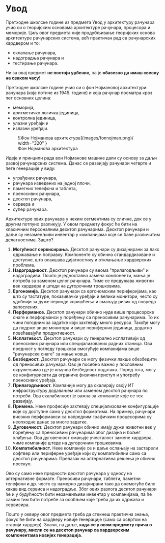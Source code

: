 # Увод

Претходне школске године из предмета Увод у архитектуру рачунара учио си о
теоријским основама архитектуре рачунара, процесора и меморије. Циљ овог
предмета није продубљивање теоријских основа архитектуре рачунарских система,
већ практичан рад са рачунарских хардвером и то:

- склапање рачунара,
- надоградња рачунара и
- тестирање рачунара.

Ни за овај предмет **не постоји уџбеник**, па је **обавезно да имаш свеску на
сваком часу**!

Претходне школске године учио си о фон Нојмановој архитектури рачунара (која
потиче из 1945. године) и која рачунар посматра кроз пет основних целина:

- меморија,
- аритметичко логичка јединица,
- контролна јединица,
- улазни уређаји и
- излазни уређаји.

<figure markdown>
  ![Фон Нојманова архитектура](images/fonnojman.png){ width="320" }
  <figcaption>Фон Нојманова архитектура</figcaption>
</figure>

Идеје и принципи рада вон Нојманове машине дали су основу за даљи развој
рачунарских система. Данас се развијају рачунари четврте и пете генерације у
виду:

- уграђених рачунара,
- рачунара изведених на једној плочи,
- паметних телефона и таблета,
- преносивих рачунара,
- десктоп рачунара,
- сервера и
- супер рачунара.

Архитектуре ових рачунара у неким сегментима су сличне, док се у другим потпуно
разликују. У овом предмету фокус ће бити на класичним персоналним десктоп
рачунарима. Десктоп рачунари и даље су незаменљиви инвентар у компанијама које
се баве различитим делатностима. Зашто?

1. **Могућност сервисирања.** Десктоп рачунари су дизајнирани за лако одржавање
и поправку. Компоненте су обично стандардизоване и доступне, што олакшава
дијагностику и отклањање хардверских проблема.
2. **Надоградивост.** Десктоп рачунари су веома "прилагодљиви" и надоградиви.
Пошто је једноставна замена компоненти, мања је потреба за заменом целог
рачунара. Тиме се продужава животни век хардвера и штеди на дугорочним
трошковима.
3. **Ергономија.** Десктоп рачунари са ергономским периферијама, као што су
тастатуре, показивачки уређаји и велики монитори, често су удобнији за дуже
периоде коришћења и смањују ризик од повреда запослених.
4. **Перформансе.** Десктоп рачунари обично нуде више процесорске снаге и
перформанси у поређењу са преносивим рачунарима. То их чини погодним за задатке
који захтевају много ресурса. Такође могу да подрже више монитора и више
периферних јединица, додатно повећавајући продуктивност.
5. **Исплативост.** Десктоп рачунари су генерално исплативији од преносивих
рачунара или специјализованих радних станица. Ова предност у погледу трошкова
омогућује компанијама више "рачунарске снаге" за мање новца.
6. **Безбедност.** Десктоп рачунари се могу физички лакше обезбедити од
преносивих рачунара. Ово је посебно важно у пословним окружењима где је кључна
безбедност података. Поред тога, могу се конфигурисати да ограниче физички
приступ и употребу преносивих уређаја.
7. **Прилагодљивост.** Компаније могу да скалирају своју ИТ инфраструктуру
додавањем или заменом десктоп рачунара по потреби. Ова скалабилност је важна за
компаније које се тек развијају.
8. **Примена.** Неке професије захтевају специјализоване конфигурације које су
доступне само у десктоп форматима. На пример, рачунари високих перформанси са
напредним графичким процесорима су неопходне данас за многе задатке.
9. **Дуговечност.** Десктоп рачунари обично имају дужи животни век у поређењу
са преносивим рачунарима због дизајна и бољег хлађења. Ова дуговечност смањује
учесталост замене хардвера, чиме компаније штеде на дугорочним трошковима.
10. **Компатибилност.** Неке компаније се и даље ослањају на застарели софтвер
или периферне уређаје који су компатибилни само са десктоп рачунарима. Прелазак
на алтернативна решења је обично прескуп.

Ово су само неке предности десктоп рачунара у односу на алтернативне формате.
Преносиви рачунари, таблети, паметни телефони и др. често су намерно
дизајнирани тако да онемогуће било какав вид сервиса и надоградље. Због ових
разлога десктоп рачунари ће и у будућности бити незаменљиви инвентар у
компанијама, па ће самим тим бити потребе за особљем које треба да их одржава и
сервисира.

Пошто у оквиру овог предмета треба да стекнеш практична знања, фокус ће бити
на хардверу новије генерације (само са освртом на старији хардвер). Значи, на
даље, **када се у овом предмету прича о рачунару, мисли се на десктоп рачунар
са хардверским компонентама новијих генерација**.
